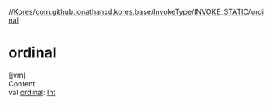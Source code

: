 //[Kores](../../../index.md)/[com.github.jonathanxd.kores.base](../../index.md)/[InvokeType](../index.md)/[INVOKE_STATIC](index.md)/[ordinal](ordinal.md)



# ordinal  
[jvm]  
Content  
val [ordinal](ordinal.md): [Int](https://kotlinlang.org/api/latest/jvm/stdlib/kotlin/-int/index.html)  



